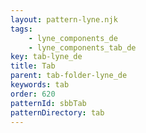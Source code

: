 ```yaml
---
layout: pattern-lyne.njk
tags: 
    - lyne_components_de
    - lyne_components_tab_de
key: tab-lyne_de
title: Tab
parent: tab-folder-lyne_de
keywords: tab
order: 620
patternId: sbbTab
patternDirectory: tab
---
```

